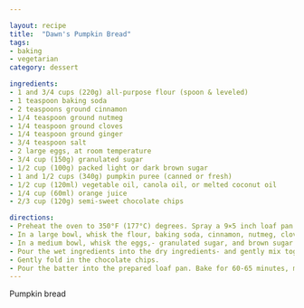 ```yaml
---

layout: recipe
title:  "Dawn's Pumpkin Bread"
tags: 
- baking
- vegetarian
category: dessert

ingredients:
- 1 and 3/4 cups (220g) all-purpose flour (spoon & leveled)
- 1 teaspoon baking soda
- 2 teaspoons ground cinnamon
- 1/4 teaspoon ground nutmeg
- 1/4 teaspoon ground cloves
- 1/4 teaspoon ground ginger
- 3/4 teaspoon salt
- 2 large eggs, at room temperature
- 3/4 cup (150g) granulated sugar
- 1/2 cup (100g) packed light or dark brown sugar
- 1 and 1/2 cups (340g) pumpkin puree (canned or fresh)
- 1/2 cup (120ml) vegetable oil, canola oil, or melted coconut oil
- 1/4 cup (60ml) orange juice
- 2/3 cup (120g) semi-sweet chocolate chips

directions:
- Preheat the oven to 350°F (177°C) degrees. Spray a 9×5 inch loaf pan with non-stick spray. Set aside.
- In a large bowl, whisk the flour, baking soda, cinnamon, nutmeg, cloves, ginger, and salt together until combined. 
- In a medium bowl, whisk the eggs,- granulated sugar, and brown sugar together until combined. Whisk in the pumpkin, oil, and orange juice. 
- Pour the wet ingredients into the dry ingredients- and gently mix together using a rubber spatula or a wooden spoon. There will be a few lumps. Do not overmix. 
- Gently fold in the chocolate chips.
- Pour the batter into the prepared loaf pan. Bake for 60-65 minutes, making sure to loosely cover the bread with aluminum foil halfway through to prevent the- top from getting too brown.
---
```


Pumpkin bread